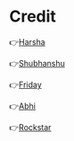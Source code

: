 # Credit

👉[Harsha](https://t.me/harshahero)

👉[Shubhanshu](https://t.me/Shubhanshutya)

👉[Friday](https://t.me/OpFriDa)

👉[Abhi](https://t.me/VEXERA_MUSICS)

👉[Rockstar](https://t.me/ROCKSTAR_XDD)
